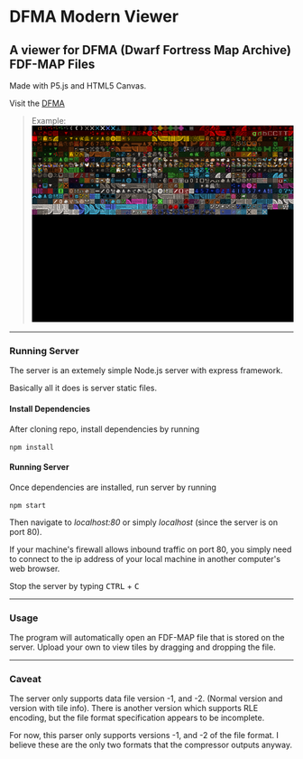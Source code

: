 # DFMA Modern Viewer

## A viewer for DFMA (Dwarf Fortress Map Archive) FDF-MAP Files

 Made with P5.js and HTML5 Canvas.

 Visit the [DFMA](https://mkv25.net/dfma)

> Example:
> ![Preview of Canvas](img.png)

 ---

### Running Server

The server is an extemely simple Node.js server
with express framework.

Basically all it does is server static files.

#### Install Dependencies

After cloning repo, install dependencies by running

`npm install`

#### Running Server

Once dependencies are installed, run server by running

`npm start`

Then navigate to _localhost:80_ or simply _localhost_ (since the server is on port 80).

If your machine's firewall allows inbound traffic on port 80, you simply need to connect to the ip address of your local machine in another computer's web browser.

Stop the server by typing <kbd>CTRL</kbd> + <kbd>C</kbd>

---

### Usage

The program will automatically open an FDF-MAP file that
is stored on the server.
Upload your own to view tiles by dragging and dropping the file.

---

### Caveat

The server only supports data file version -1, and -2.
(Normal version and version with tile info).
There is another version which supports RLE encoding, but the file format specification appears to be incomplete.

For now, this parser only supports versions -1, and -2 of the file format. I believe these are the only two formats that the compressor outputs anyway.